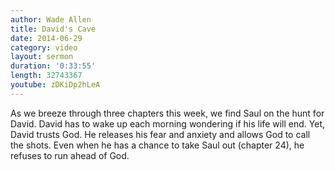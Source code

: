 ```yaml
---
author: Wade Allen
title: David's Cave
date: 2014-06-29
category: video
layout: sermon
duration: '0:33:55'
length: 32743367
youtube: zDKiDp2hLeA
---
```


As we breeze through three chapters this week, we find Saul on the hunt for David. David has to wake up each morning wondering if his life will end. Yet, David trusts God. He releases his fear and anxiety and allows God to call the shots. Even when he has a chance to take Saul out (chapter 24), he refuses to run ahead of God.
